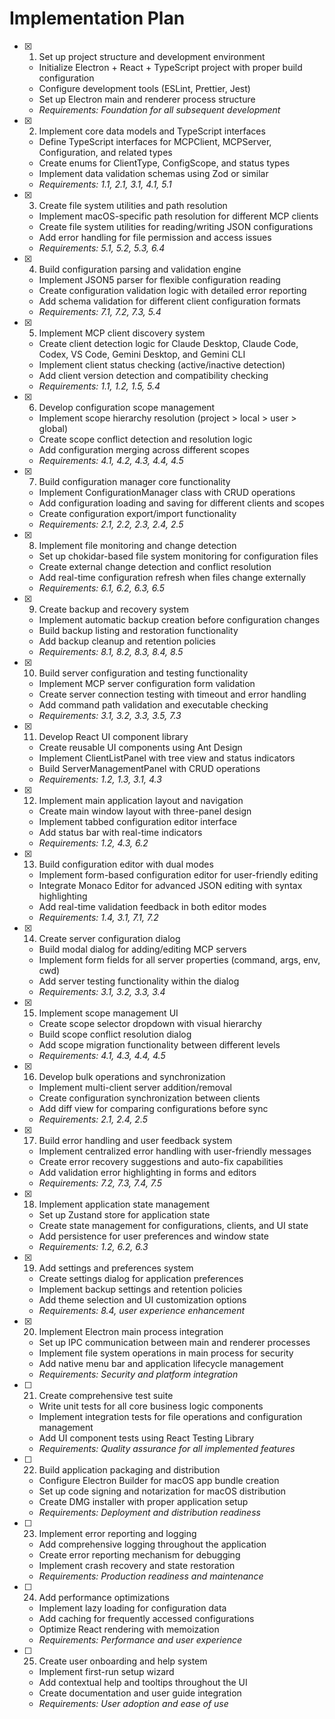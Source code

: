 # Implementation Plan

- [x] 1. Set up project structure and development environment
  - Initialize Electron + React + TypeScript project with proper build configuration
  - Configure development tools (ESLint, Prettier, Jest)
  - Set up Electron main and renderer process structure
  - _Requirements: Foundation for all subsequent development_

- [x] 2. Implement core data models and TypeScript interfaces
  - Define TypeScript interfaces for MCPClient, MCPServer, Configuration, and related types
  - Create enums for ClientType, ConfigScope, and status types
  - Implement data validation schemas using Zod or similar
  - _Requirements: 1.1, 2.1, 3.1, 4.1, 5.1_

- [x] 3. Create file system utilities and path resolution
  - Implement macOS-specific path resolution for different MCP clients
  - Create file system utilities for reading/writing JSON configurations
  - Add error handling for file permission and access issues
  - _Requirements: 5.1, 5.2, 5.3, 6.4_

- [x] 4. Build configuration parsing and validation engine
  - Implement JSON5 parser for flexible configuration reading
  - Create configuration validation logic with detailed error reporting
  - Add schema validation for different client configuration formats
  - _Requirements: 7.1, 7.2, 7.3, 5.4_

- [x] 5. Implement MCP client discovery system
  - Create client detection logic for Claude Desktop, Claude Code, Codex, VS Code, Gemini Desktop, and Gemini CLI
  - Implement client status checking (active/inactive detection) 
  - Add client version detection and compatibility checking
  - _Requirements: 1.1, 1.2, 1.5, 5.4_

- [x] 6. Develop configuration scope management
  - Implement scope hierarchy resolution (project > local > user > global)
  - Create scope conflict detection and resolution logic
  - Add configuration merging across different scopes
  - _Requirements: 4.1, 4.2, 4.3, 4.4, 4.5_

- [x] 7. Build configuration manager core functionality
  - Implement ConfigurationManager class with CRUD operations
  - Add configuration loading and saving for different clients and scopes
  - Create configuration export/import functionality
  - _Requirements: 2.1, 2.2, 2.3, 2.4, 2.5_

- [x] 8. Implement file monitoring and change detection
  - Set up chokidar-based file system monitoring for configuration files
  - Create external change detection and conflict resolution
  - Add real-time configuration refresh when files change externally
  - _Requirements: 6.1, 6.2, 6.3, 6.5_

- [x] 9. Create backup and recovery system
  - Implement automatic backup creation before configuration changes
  - Build backup listing and restoration functionality
  - Add backup cleanup and retention policies
  - _Requirements: 8.1, 8.2, 8.3, 8.4, 8.5_

- [x] 10. Build server configuration and testing functionality
  - Implement MCP server configuration form validation
  - Create server connection testing with timeout and error handling
  - Add command path validation and executable checking
  - _Requirements: 3.1, 3.2, 3.3, 3.5, 7.3_

- [x] 11. Develop React UI component library
  - Create reusable UI components using Ant Design
  - Implement ClientListPanel with tree view and status indicators
  - Build ServerManagementPanel with CRUD operations
  - _Requirements: 1.2, 1.3, 3.1, 4.3_

- [x] 12. Implement main application layout and navigation
  - Create main window layout with three-panel design
  - Implement tabbed configuration editor interface
  - Add status bar with real-time indicators
  - _Requirements: 1.2, 4.3, 6.2_

- [x] 13. Build configuration editor with dual modes
  - Implement form-based configuration editor for user-friendly editing
  - Integrate Monaco Editor for advanced JSON editing with syntax highlighting
  - Add real-time validation feedback in both editor modes
  - _Requirements: 1.4, 3.1, 7.1, 7.2_

- [x] 14. Create server configuration dialog
  - Build modal dialog for adding/editing MCP servers
  - Implement form fields for all server properties (command, args, env, cwd)
  - Add server testing functionality within the dialog
  - _Requirements: 3.1, 3.2, 3.3, 3.4_

- [x] 15. Implement scope management UI
  - Create scope selector dropdown with visual hierarchy
  - Build scope conflict resolution dialog
  - Add scope migration functionality between different levels
  - _Requirements: 4.1, 4.3, 4.4, 4.5_

- [x] 16. Develop bulk operations and synchronization
  - Implement multi-client server addition/removal
  - Create configuration synchronization between clients
  - Add diff view for comparing configurations before sync
  - _Requirements: 2.1, 2.4, 2.5_

- [x] 17. Build error handling and user feedback system
  - Implement centralized error handling with user-friendly messages
  - Create error recovery suggestions and auto-fix capabilities
  - Add validation error highlighting in forms and editors
  - _Requirements: 7.2, 7.3, 7.4, 7.5_

- [x] 18. Implement application state management
  - Set up Zustand store for application state
  - Create state management for configurations, clients, and UI state
  - Add persistence for user preferences and window state
  - _Requirements: 1.2, 6.2, 6.3_

- [x] 19. Add settings and preferences system
  - Create settings dialog for application preferences
  - Implement backup settings and retention policies
  - Add theme selection and UI customization options
  - _Requirements: 8.4, user experience enhancement_

- [x] 20. Implement Electron main process integration
  - Set up IPC communication between main and renderer processes
  - Implement file system operations in main process for security
  - Add native menu bar and application lifecycle management
  - _Requirements: Security and platform integration_

- [ ] 21. Create comprehensive test suite
  - Write unit tests for all core business logic components
  - Implement integration tests for file operations and configuration management
  - Add UI component tests using React Testing Library
  - _Requirements: Quality assurance for all implemented features_

- [ ] 22. Build application packaging and distribution
  - Configure Electron Builder for macOS app bundle creation
  - Set up code signing and notarization for macOS distribution
  - Create DMG installer with proper application setup
  - _Requirements: Deployment and distribution readiness_

- [ ] 23. Implement error reporting and logging
  - Add comprehensive logging throughout the application
  - Create error reporting mechanism for debugging
  - Implement crash recovery and state restoration
  - _Requirements: Production readiness and maintenance_

- [ ] 24. Add performance optimizations
  - Implement lazy loading for configuration data
  - Add caching for frequently accessed configurations
  - Optimize React rendering with memoization
  - _Requirements: Performance and user experience_

- [ ] 25. Create user onboarding and help system
  - Implement first-run setup wizard
  - Add contextual help and tooltips throughout the UI
  - Create documentation and user guide integration
  - _Requirements: User adoption and ease of use_
